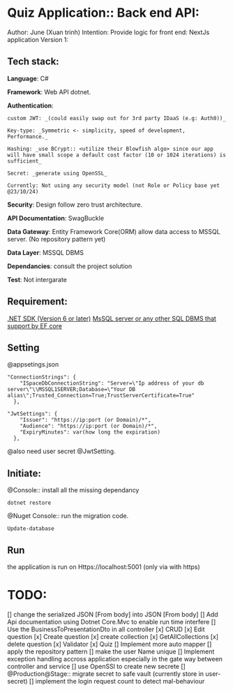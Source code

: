 # Quiz Application:: Back end API:
Author: June (Xuan trinh)
Intention: Provide logic for front end: NextJs application
Version 1:

## Tech stack:
**Language**: C#

**Framework**: Web API dotnet.

**Authentication**:

	custom JWT: _(could easily swap out for 3rd party IDaaS (e.g: Auth0))_

	Key-type: _Symmetric <- simplicity, speed of development, Performance._

	Hashing: _use BCrypt:: <utilize their Blowfish algo> since our app will have small scope a default cost factor (10 or 1024 iterations) is sufficient_

	Secret: _generate using OpenSSL_

	Currently: Not using any security model (not Role or Policy base yet @23/10/24)

**Security**: Design follow zero trust architecture.

**API Documentation**: SwagBuckle

**Data Gateway**: Entity Framework Core(ORM) allow data access to MSSQL server. (No repository pattern yet)

**Data Layer**: MSSQL DBMS

**Dependancies**: consult the project solution

**Test**: Not intergarate

## Requirement:
[.NET SDK (Version 6 or later)](https://dotnet.microsoft.com/en-us/download/dotnet/6.0) 
[MsSQL server or any other SQL DBMS that support by EF core](https://www.microsoft.com/en-us/sql-server/sql-server-downloads)

## Setting
@appsetings.json
```
"ConnectionStrings": {
    "ISpaceDbConnectionString": "Server=\"Ip address of your db server\"\\MSSQL1SERVER;Database=\"Your DB alias\";Trusted_Connection=True;TrustServerCertificate=True"
  },

"JwtSettings": {
    "Issuer": "https://ip:port (or Domain)/*",
    "Audience": "https://ip:port (or Domain)/*",
    "ExpiryMinutes": var(how long the expiration)
  },
```
@also need user secret @JwtSetting.

## Initiate:
@Console:: install all the missing dependancy
```
dotnet restore
```
@Nuget Console:: run the migration code.
```
Update-database
```

## Run
the application is run on Https://localhost:5001 (only via with https)


# TODO:
[] change the serialized JSON [From body] into JSON [From body]
[] Add Api documentation using Dotnet Core.Mvc to enable run time interfere
[] Use the BusinessToPresentationDto in all controller
	[x] CRUD
		[x] Edit question
		[x] Create question
		[x] create collection
		[x] GetAllCollections
		[x] delete question
	[x] Validator
	[x] Quiz
[] Implement more auto mapper 
[] apply the repository pattern
[] make the user Name unique
[] Implement exception handling accross application especially in the gate way between controller and service
[] use OpenSSl to create new secrete
[] @Production@Stage:: migrate secret to safe vault (currently store in user-secret)
[] implement the login request count to detect mal-behaviour